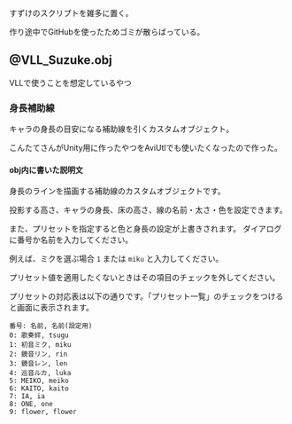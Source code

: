 すずけのスクリプトを雑多に置く。

作り途中でGitHubを使ったためゴミが散らばっている。

## @VLL_Suzuke.obj
VLLで使うことを想定しているやつ
### 身長補助線
キャラの身長の目安になる補助線を引くカスタムオブジェクト。

こんたてさんがUnity用に作ったやつをAviUtlでも使いたくなったので作った。

#### obj内に書いた説明文
身長のラインを描画する補助線のカスタムオブジェクトです。

投影する高さ、キャラの身長、床の高さ、線の名前・太さ・色を設定できます。

また、プリセットを指定すると色と身長の設定が上書きされます。
ダイアログに番号か名前を入力してください。

例えば、ミクを選ぶ場合
`1`
または
`miku`
と入力してください。

プリセット値を適用したくないときはその項目のチェックを外してください。

プリセットの対応表は以下の通りです。「プリセット一覧」のチェックをつけると画面に表示されます。
```
番号: 名前, 名前(設定用)
0: 歌奏絆, tsugu
1: 初音ミク, miku
2: 鏡音リン, rin
3: 鏡音レン, len
4: 巡音ルカ, luka
5: MEIKO, meiko
6: KAITO, kaito
7: IA, ia
8: ONE, one
9: flower, flower
```
